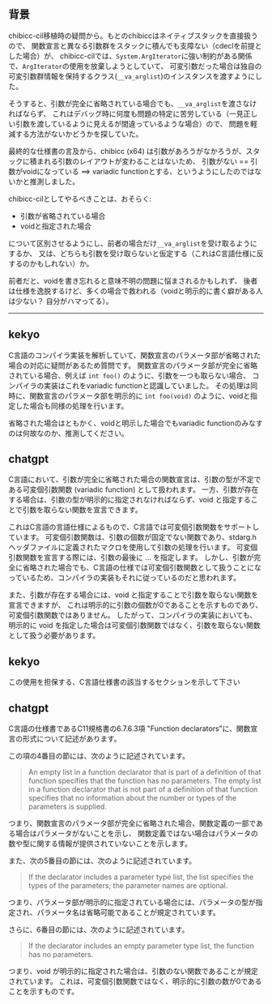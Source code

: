 ## 背景

chibicc-cil移植時の疑問から。もとのchibiccはネイティブスタックを直接扱うので、
関数宣言と異なる引数群をスタックに積んでも支障ない（cdeclを前提とした場合）が、
chibicc-cilでは、`System.ArgIterator`に強い制約がある関係で、`ArgIterator`の使用を放棄しようとしていて、
可変引数だった場合は独自の可変引数群情報を保持するクラス(`__va_arglist`)のインスタンスを渡すようにした。

そうすると、引数が完全に省略されている場合でも、`__va_arglist`を渡さなければならず、
これはデバッグ時に何度も問題の特定に苦労している（一見正しい引数を渡しているように見えるが間違っているような場合）ので、
問題を軽減する方法がないかどうかを探していた。

最終的な仕様書の言及から、chibicc (x64) は引数があろうがなかろうが、スタックに積まれる引数のレイアウトが変わることはないため、
引数がない == 引数がvoidになっている ==> variadic functionとする、というようにしたのではないかと推測しました。

chibicc-cilとしてやるべきことは、おそらく:

* 引数が省略されている場合
* voidと指定された場合

について区別させるようにし、前者の場合だけ`__va_arglist`を受け取るようにするか、
又は、どちらも引数を受け取らないと仮定する（これはC言語仕様に反するのかもしれない）か。

前者だと、voidを書き忘れると意味不明の問題に悩まされるかもしれず、
後者は仕様を逸脱するけど、多くの場合で救われる（voidと明示的に書く癖がある人は少ない？ 自分がハマってる）。

-----

## kekyo

C言語のコンパイラ実装を解析していて、関数宣言のパラメータ部が省略された場合の対応に疑問があるため質問です。
関数宣言のパラメータ部が完全に省略されている場合、例えば `int foo()` のように、引数を一つも取らない場合、
コンパイラの実装はこれをvariadic functionと認識していました。
その処理は同時に、関数宣言のパラメータ部を明示的に `int foo(void)` のように、voidと指定した場合も同様の処理を行います。

省略された場合はともかく、voidと明示した場合でもvariadic functionのみなすのは何故なのか、推測してください。

## chatgpt

C言語において、引数が完全に省略された場合の関数宣言は、引数の型が不定である可変個引数関数 (variadic function) として扱われます。
一方、引数が存在する場合は、引数の型が明示的に指定されなければならず、void と指定することで引数を取らない関数を宣言できます。

これはC言語の言語仕様によるもので、C言語では可変個引数関数をサポートしています。
可変個引数関数は、引数の個数が固定でない関数であり、stdarg.h ヘッダファイルに定義されたマクロを使用して引数の処理を行います。
可変個引数関数を宣言する際には、引数の最後に ... を指定します。
しかし、引数が完全に省略された場合でも、C言語の仕様では可変個引数関数として扱うことになっているため、コンパイラの実装もそれに従っているのだと思われます。

また、引数が存在する場合には、void と指定することで引数を取らない関数を宣言できますが、
これは明示的に引数の個数が0であることを示すものであり、可変個引数関数ではありません。
したがって、コンパイラの実装においても、明示的に void を指定した場合は可変個引数関数ではなく、引数を取らない関数として扱う必要があります。

## kekyo

この使用を担保する、C言語仕様書の該当するセクションを示して下さい

## chatgpt

C言語の仕様書であるC11規格書の6.7.6.3項 "Function declarators"に、関数宣言の形式について記述があります。

この項の4番目の節には、次のように記述されています。

> An empty list in a function declarator that is part of a definition of that function specifies that the function has no parameters.
> The empty list in a function declarator that is not part of a definition of that function specifies that no information about
> the number or types of the parameters is supplied.

つまり、関数宣言のパラメータ部が完全に省略された場合、関数定義の一部である場合はパラメータがないことを示し、
関数定義ではない場合はパラメータの数や型に関する情報が提供されていないことを示します。

また、次の5番目の節には、次のように記述されています。

> If the declarator includes a parameter type list, the list specifies the types of the parameters;
> the parameter names are optional.

つまり、パラメータ部が明示的に指定されている場合には、パラメータの型が指定され、パラメータ名は省略可能であることが規定されています。

さらに、6番目の節には、次のように記述されています。

> If the declarator includes an empty parameter type list, the function has no parameters.

つまり、void が明示的に指定された場合は、引数のない関数であることが規定されています。
これは、可変個引数関数ではなく、明示的に引数の数が0であることを示すものです。
